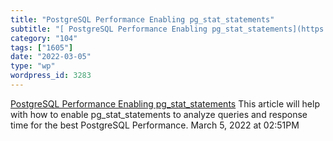 ```yaml
---
title: "PostgreSQL Performance Enabling pg_stat_statements"
subtitle: "[ PostgreSQL Performance Enabling pg_stat_statements](https://www.virtual-dba.com/blog/postgresql-pe..."
category: "104"
tags: ["1605"]
date: "2022-03-05"
type: "wp"
wordpress_id: 3283
---
```

[ PostgreSQL Performance Enabling pg_stat_statements](https://www.virtual-dba.com/blog/postgresql-performance-enabling-pg-stat-statements/)
 This article will help with how to enable pg_stat_statements to analyze queries and response time for the best PostgreSQL Performance.
March 5, 2022 at 02:51PM